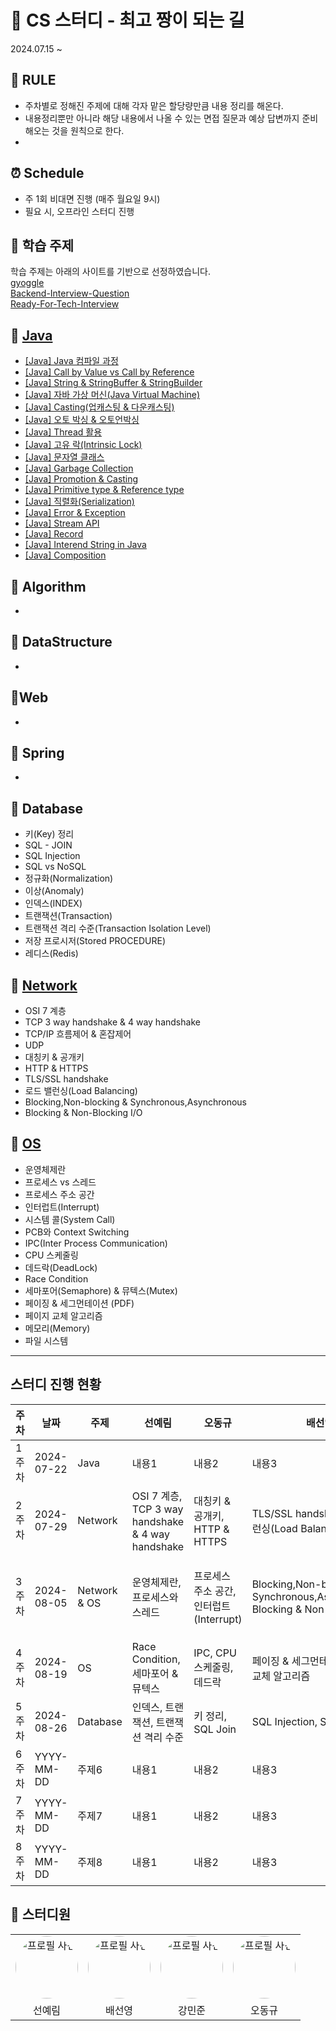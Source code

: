 # 🚀 CS 스터디 - 최고 짱이 되는 길
2024.07.15 ~


## 📃 RULE
- 주차별로 정해진 주제에 대해 각자 맡은 할당량만큼 내용 정리를 해온다.
- 내용정리뿐만 아니라 해당 내용에서 나올 수 있는 면접 질문과 예상 답변까지 준비해오는 것을 원칙으로 한다.
- 

## ⏰ Schedule
- 주 1회 비대면 진행 (매주 월요일 9시)
- 필요 시, 오프라인 스터디 진행

## 📜 학습 주제
학습 주제는 아래의 사이트를 기반으로 선정하였습니다.
<br>
<a href="https://github.com/gyoogle/tech-interview-for-developer">gyoggle</a>
<br>
<a href="https://github.com/ksundong/backend-interview-question">Backend-Interview-Question</a>
<br>
<a href="https://github.com/WooVictory/Ready-For-Tech-Interview?tab=readme-ov-file">Ready-For-Tech-Interview</a>

## 📌 [Java](https://github.com/SunYerim/CSStudy/tree/master/Java)
- [[Java] Java 컴파일 과정]()
 - [[Java] Call by Value vs Call by Reference]()
  - [[Java] String & StringBuffer & StringBuilder]()
  - [[Java] 자바 가상 머신(Java Virtual Machine)]()
  - [[Java] Casting(업캐스팅 & 다운캐스팅)]()
  - [[Java] 오토 박싱 & 오토언박싱]()
  - [[Java] Thread 활용]()
  - [[Java] 고유 락(Intrinsic Lock)]()
  - [[Java] 문자열 클래스]() 
  - [[Java] Garbage Collection]() 
  - [[Java] Promotion & Casting]()
  - [[Java] Primitive type & Reference type]()
  - [[Java] 직렬화(Serialization)]()
  - [[Java] Error & Exception]()
  - [[Java] Stream API]()
  - [[Java] Record]()
  - [[Java] Interend String in Java]()
  - [[Java] Composition]()
  
## 📌 Algorithm
- 
## 📌 DataStructure
- 
## 📌Web
- 
## 📌 Spring
- 
## 📌 Database
- 키(Key) 정리
- SQL - JOIN
- SQL Injection
- SQL vs NoSQL
- 정규화(Normalization)
- 이상(Anomaly)
- 인덱스(INDEX)
- 트랜잭션(Transaction)
- 트랜잭션 격리 수준(Transaction Isolation Level)
- 저장 프로시저(Stored PROCEDURE)
- 레디스(Redis)

## 📌 [Network](https://github.com/SunYerim/CSStudy/tree/master/Network)
- OSI 7 계층
- TCP 3 way handshake & 4 way handshake
- TCP/IP 흐름제어 & 혼잡제어
- UDP
- 대칭키 & 공개키
- HTTP & HTTPS
- TLS/SSL handshake
- 로드 밸런싱(Load Balancing)
- Blocking,Non-blocking & Synchronous,Asynchronous
- Blocking & Non-Blocking I/O

## 📌 [OS](https://github.com/SunYerim/CSStudy/tree/master/OS)
- 운영체제란
- 프로세스 vs 스레드
- 프로세스 주소 공간
- 인터럽트(Interrupt)
- 시스템 콜(System Call)
- PCB와 Context Switching
- IPC(Inter Process Communication)
- CPU 스케줄링
- 데드락(DeadLock)
- Race Condition
- 세마포어(Semaphore) & 뮤텍스(Mutex)
- 페이징 & 세그먼테이션 (PDF)
- 페이지 교체 알고리즘
- 메모리(Memory)
- 파일 시스템



---
## 스터디 진행 현황

| 주차  | 날짜       | 주제   | 선예림 | 오동규 | 배선영 | 강민준 | 비고  |
|-------|------------|--------|---------------|---------------|---------------|---------------|-------|
| 1주차 | 2024-07-22 | Java  | 내용1        | 내용2        | 내용3        | 내용4        |       |
| 2주차 | 2024-07-29 | Network  | OSI 7 계층, TCP 3 way handshake & 4 way handshake      | 대칭키 & 공개키, HTTP & HTTPS        | TLS/SSL handshake, 로드 밸런싱(Load Balancing)        | TCP/IP 흐름제어 & 혼잡제어, UDP         |       |
| 3주차 | 2024-08-05 | Network & OS | 운영체제란, 프로세스와 스레드        | 프로세스 주소 공간, 인터럽트(Interrupt)       | Blocking,Non-blocking & Synchronous,Asynchronous, Blocking & Non-Blocking I/O        | 시스템 콜(System Call), PCB와 Context Switching      |       |
| 4주차 | 2024-08-19 | OS  | Race Condition, 세마포어 & 뮤텍스        |   IPC, CPU 스케줄링, 데드락      | 페이징 & 세그먼테이션, 페이지 교체 알고리즘       | 메모리, 파일 시스템        |       |
| 5주차 | 2024-08-26 | Database  | 인덱스, 트랜잭션, 트랜잭션 격리 수준        | 키 정리, SQL Join        | SQL Injection, SQL & NoSQL        | 정규화, 이상        |       |
| 6주차 | YYYY-MM-DD | 주제6  | 내용1        | 내용2        | 내용3        | 내용4        |       |
| 7주차 | YYYY-MM-DD | 주제7  | 내용1        | 내용2        | 내용3        | 내용4        |       |
| 8주차 | YYYY-MM-DD | 주제8  | 내용1        | 내용2        | 내용3        | 내용4        |       |




## 🌟 스터디원
<table>
  <tr>
    <td align="center"><img src="https://avatars.githubusercontent.com/u/101817171?v=4" alt="프로필 사진" style="border-radius: 50%; width: 100px; height: 100px;"></td>
    <td align="center"><img src="https://avatars.githubusercontent.com/u/87819894?v=4" alt="프로필 사진" style="border-radius: 50%; width: 100px; height: 100px;"></td>
    <td align="center"><img src="https://avatars.githubusercontent.com/u/97105309?v=4" alt="프로필 사진" style="border-radius: 50%; width: 100px; height: 100px;"></td>
    <td align="center"><img src="https://avatars.githubusercontent.com/u/73326589?v=4" alt="프로필 사진" style="border-radius: 50%; width: 100px; height: 100px;"></td>
    
  </tr>
  <tr>
    <td align="center">선예림</td>
    <td align="center">배선영</td>
    <td align="center">강민준</td>
    <td align="center">오동규</td>
  </tr>
  
</table>